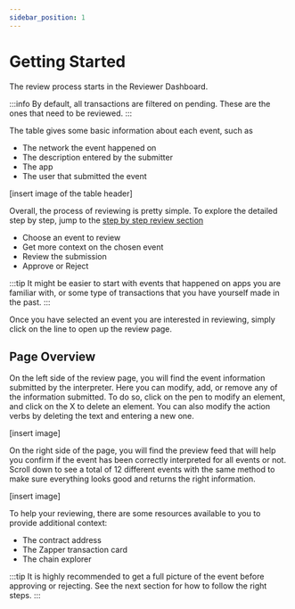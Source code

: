```yaml
---
sidebar_position: 1
---
```


# Getting Started

The review process starts in the Reviewer Dashboard. 

:::info
By default, all transactions are filtered on pending. These are the ones that need to be reviewed. 
:::

The table gives some basic information about each event, such as 
- The network the event happened on
- The description entered by the submitter
- The app 
- The user that submitted the event

[insert image of the table header]

Overall, the process of reviewing is pretty simple. To explore the detailed step by step, jump to the [step by step review section](./step-by-step-review.md)
- Choose an event to review
- Get more context on the chosen event
- Review the submission
- Approve or Reject

:::tip
It might be easier to start with events that happened on apps you are familiar with, or some type of transactions that you have yourself made in the past.
:::

Once you have selected an event you are interested in reviewing, simply click on the line to open up the review page.

## Page Overview

On the left side of the review page, you will find the event information submitted by the interpreter. Here you can modify, add, or remove any of the information submitted. 
To do so, click on the pen to modify an element, and click on the X to delete an element. You can also modify the action verbs by deleting the text and entering a new one. 

[insert image]

On the right side of the page, you will find the preview feed that will help you confirm if the event has been correctly interpreted for all events or not. Scroll down to see a total of 12 different events with the same method to make sure everything looks good and returns the right information.

[insert image]

To help your reviewing, there are some resources available to you to provide additional context:
- The contract address
- The Zapper transaction card
- The chain explorer

:::tip
It is highly recommended to get a full picture of the event before approving or rejecting. See the next section for how to follow the right steps.
:::
